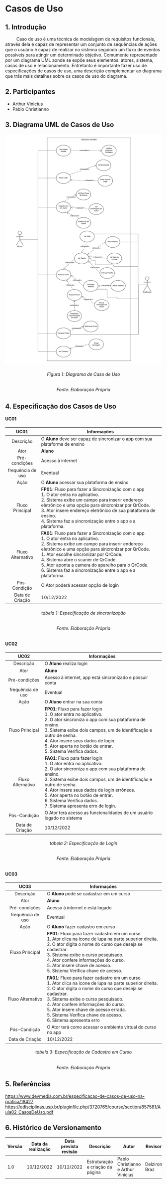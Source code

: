 # Casos de Uso

## 1. Introdução 
<p aling = justify> &emsp; &emsp;
    Caso de uso é uma técnica de modelagem de requisitos funcionais, através dela é capaz de representar  um conjunto de sequências de ações
    que o usuário é capaz de realizar no sistema seguindo um fluxo de eventos possíveis para atingir um determinado objetivo. Comumente 
    representado por um diagrama UML aonde se expõe seus elementos: atores, sistema, casos de uso e relacionamento. Entretanto é importante
    fazer uso de especificações de casos de uso, uma descrição complementar ao diagrama que trás mais detalhes sobre os casos de uso do 
    diagrama.
</p>

## 2. Participantes
*    Arthur Vinicius
*    Pablo Christianno

## 3. Diagrama UML de Casos de Uso

![imagem](../Assets/modelagem/Use_case.jpeg)

<center>
<h6 aling = 'center'>Figura 1: Diagrama de Caso de Uso</h6>
<h6 aling = 'center'>Fonte: Elaboração Própria</h6>
</center>

## 4. Especificação dos Casos de Uso

#### UC01 

| <b>UC01</b> | <b>Informações</b> |
|:---------------------:|----------------------------|
| Descrição         | O <b>Aluno</b> deve ser capaz de sincronizar o app com sua plataforma de ensino |
| Ator              | <b>Aluno</b> |
| Pré-condições     | Acesso à internet |
| frequência de uso | Eventual |
| Ação              | O <b>Aluno</b> acessar sua plataforma de ensino |
| Fluxo Principal   | <b>FP01</b>: Fluxo para fazer a Sincronização com o app</br>1. O ator entra no aplicativo.</br>2. Sistema exibe um campo para inserir endereço eletrônico e uma opção para sincronizar por QrCode.</br>3. Ator insere endereço eletrônico de sua plataforma de ensino.<br>4. Sistema faz a sincronização entre o app e a plataforma.  |
| Fluxo Alternativo | <b>FA01</b>: Fluxo para fazer a Sincronização com o app</br>1. O ator entra no aplicativo.</br>2. Sistema exibe um campo para inserir endereço eletrônico e uma opção para sincronizar por QrCode.</br>1. Ator escolhe sincronizar por QrCode.<br>4. Sistema abre o scaner de QrCode.</br>5. Ator aponta a camera do aparelho para o QrCode.</br>6. Sistema faz a sincronização entre o app e a plataforma. |
| Pós-Condição      | O Ator poderá acessar opção de login |
| Data de Criação   | 10/12/2022 |

<center>
<h6 aling = 'center'>tabela 1: Especificação de sincronização</h6>
<h6 aling = 'center'>Fonte: Elaboração Própria</h6>
</center>

#### UC02 

| <b>UC02</b> | <b>Informações</b> |
|:---------------------:|----------------------------|
| Descrição         | O <b>Aluno</b> realiza login |
| Ator              | <b>Aluno</b> |
| Pré-condições     | Acesso à internet, app está sincronizado e possuir conta |
| frequência de uso | Eventual |
| Ação              | O <b>Aluno</b> entrar na sua conta |
| Fluxo Principal   | <b>FP01</b>: Fluxo para fazer login</br>1. O ator entra no aplicativo.</br>2. O ator sincroniza o app com sua plataforma de ensino.</br>3. Sistema exibe dois campos, um de identificação e outro de senha.<br>4. Ator insere seus dados de login.</br>5. Ator aperta no botão de entrar.</br>5. Sistema Verifica dados. |
| Fluxo Alternativo | <b>FA01</b>: Fluxo para fazer login</br>1. O ator entra no aplicativo.</br>2. O ator sincroniza o app com sua plataforma de ensino.</br>3. Sistema exibe dois campos, um de identificação e outro de senha.<br>4. Ator insere seus dados de login errôneos.</br>5. Ator aperta no botão de entrar.</br>6. Sistema Verifica dados.</br>7. Sistema apresenta erro de login. |
| Pós-Condição      | O Ator terá acesso as funcionalidades de um usuário logado no sistema |
| Data de Criação   | 10/12/2022 |

<center>
<h6 aling = 'center'>tabela 2: Especificação de Login</h6>
<h6 aling = 'center'>Fonte: Elaboração Própria</h6>
</center>

#### UC03 

| <b>UC03</b> | <b>Informações</b> |
|:---------------------:|----------------------------|
| Descrição         | O <b>Aluno</b> pode se cadastrar em um curso |
| Ator              | <b>Aluno</b> |
| Pré-condições     | Acesso à internet e está logado |
| frequência de uso | Eventual |
| Ação              | O <b>Aluno</b> fazer cadastro em curso |
| Fluxo Principal   | <b>FP01</b>: Fluxo para fazer cadastro em um curso</br>1. Ator clica na ícone de lupa na parte superior direita.</br>2. O ator digita o nome do curso que deseja se cadastrar.</br>3. Sistema exibe o curso pesquisado.<br>4. Ator confere informações do curso.</br>5. Ator insere chave de acesso.</br>5. Sistema Verifica chave de acesso. |
| Fluxo Alternativo | <b>FA01</b>: Fluxo para fazer cadastro em um curso</br>1. Ator clica na ícone de lupa na parte superior direita.</br>2. O ator digita o nome do curso que deseja se cadastrar.</br>3. Sistema exibe o curso pesquisado.<br>4. Ator confere informações do curso.</br>5. Ator insere chave de acesso errada.</br>5. Sistema Verifica chave de acesso.<br>6. Sistema apresenta erro |
| Pós-Condição      | O Ator terá como acessar o ambiente virtual do curso no app|
| Data de Criação   | 10/12/2022 |

<center>
<h6 aling = 'center'>tabela 3: Especificação de Cadastro em Curso</h6>
<h6 aling = 'center'>Fonte: Elaboração Própria</h6>
</center>
 
## 5. Referências
https://www.devmedia.com.br/especificacao-de-casos-de-uso-na-pratica/18427
https://edisciplinas.usp.br/pluginfile.php/3720765/course/section/857581/Aula02_CasosDeUso.pdf

## 6. Histórico de Versionamento

| Versão | Data da realização | Data prevista revisão | Descrição | Autor | Revisor |
|--------|------|------|-----------|-------|---------|
| 1.0    | 10/12/2022 | 10/12/2022 | Estruturação e criação da página | Pablo Christianno e Arthur Vinicius | Delziron Braz |